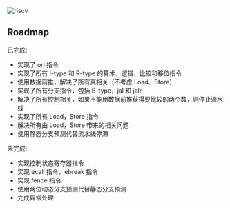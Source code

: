 ![riscv](https://user-images.githubusercontent.com/38722307/209060148-d9966a4d-620e-4a79-b0bc-6ff4da353405.png)

## Roadmap

已完成:

- 实现了 ori 指令
- 实现了所有 I-type 和 R-type 的算术、逻辑、比较和移位指令
- 使用数据前推，解决了所有真相关（不考虑 Load、Store）
- 实现了所有分支指令，包括 B-type，jal 和 jalr
- 解决了所有控制相关，如果不能用数据前推获得要比较的两个数，则停止流水线
- 实现了所有 Load，Store 指令
- 解决所有由 Load，Store 带来的相关问题
- 使用静态分支预测代替流水线停滞

未完成:

- 实现控制状态寄存器指令
- 实现 ecall 指令，ebreak 指令
- 实现 fence 指令
- 使用两位动态分支预测代替静态分支预测
- 完成异常处理
